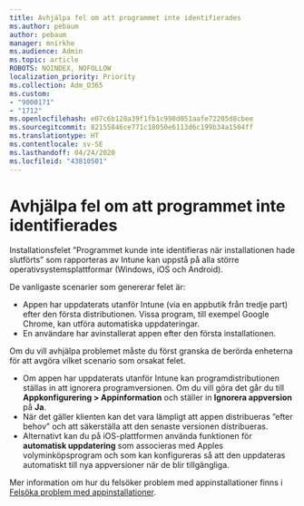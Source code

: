 ```yaml
---
title: Avhjälpa fel om att programmet inte identifierades
ms.author: pebaum
author: pebaum
manager: mnirkhe
ms.audience: Admin
ms.topic: article
ROBOTS: NOINDEX, NOFOLLOW
localization_priority: Priority
ms.collection: Adm_O365
ms.custom:
- "9000171"
- "1712"
ms.openlocfilehash: e07c6b128a39f1fb1c998d051aafe72205d8cbee
ms.sourcegitcommit: 82155846ce771c18050e6113d6c199b34a1504ff
ms.translationtype: HT
ms.contentlocale: sv-SE
ms.lasthandoff: 04/24/2020
ms.locfileid: "43810501"
---
```

# <a name="mitigate-the-application-was-not-detected-error"></a>Avhjälpa fel om att programmet inte identifierades

Installationsfelet ”Programmet kunde inte identifieras när installationen hade slutförts” som rapporteras av Intune kan uppstå på alla större operativsystemsplattformar (Windows, iOS och Android).

De vanligaste scenarier som genererar felet är:

- Appen har uppdaterats utanför Intune (via en appbutik från tredje part) efter den första distributionen. Vissa program, till exempel Google Chrome, kan utföra automatiska uppdateringar.
- En användare har avinstallerat appen efter den första installationen.

Om du vill avhjälpa problemet måste du först granska de berörda enheterna för att avgöra vilket scenario som orsakat felet.

- Om appen har uppdaterats utanför Intune kan programdistributionen ställas in att ignorera programversionen. Om du vill göra det går du till **Appkonfigurering > Appinformation** och ställer in **Ignorera appversion** på **Ja**.
- När det gäller klienten kan det vara lämpligt att appen distribueras ”efter behov” och att säkerställa att den senaste versionen distribueras.
- Alternativt kan du på iOS-plattformen använda funktionen för **automatisk uppdatering** som associeras med Apples volyminköpsprogram och som kan konfigureras så att den uppdateras automatiskt till nya appversioner när de blir tillgängliga.

Mer information om hur du felsöker problem med appinstallationer finns i [Felsöka problem med appinstallationer](https://docs.microsoft.com/intune/troubleshoot-app-install).
